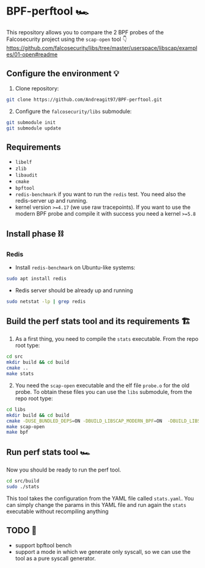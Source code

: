 # BPF-perftool 🏎️

This repository allows you to compare the 2 BPF probes of the Falcosecurity project using the `scap-open` tool 👇
<https://github.com/falcosecurity/libs/tree/master/userspace/libscap/examples/01-open#readme>

## Configure the environment 💡

1. Clone repository:

```bash
git clone https://github.com/Andreagit97/BPF-perftool.git
```

2. Configure the `falcosecurity/libs` submodule:

```bash
git submodule init
git submodule update
```

## Requirements

* `libelf`
* `zlib`
* `libaudit`
* `cmake`
* `bpftool`
* `redis-benchmark` if you want to run the `redis` test. You need also the redis-server up and running.
* kernel version `>=4.17` (we use raw tracepoints). If you want to use the modern BPF probe and compile it with success you need a kernel `>=5.8`

## Install phase ⛓️

### Redis

* Install `redis-benchmark` on Ubuntu-like systems:

```bash
sudo apt install redis
```

* Redis server should be already up and running

```bash
sudo netstat -lp | grep redis
```

## Build the perf stats tool and its requirements  🏗️

1. As a first thing, you need to compile the `stats` executable. From the repo root type:

```bash
cd src
mkdir build && cd build
cmake ..
make stats
```

2. You need the `scap-open` executable and the elf file `probe.o` for the old probe. To obtain these files you can use the `libs` submodule, from the repo root type:

```bash
cd libs
mkdir build && cd build
cmake -DUSE_BUNDLED_DEPS=ON -DBUILD_LIBSCAP_MODERN_BPF=ON  -DBUILD_LIBSCAP_GVISOR=Off -DBUILD_BPF=True ..
make scap-open
make bpf
```

## Run perf stats tool 🏎️

Now you should be ready to run the perf tool.

```bash
cd src/build
sudo ./stats
```

This tool takes the configuration from the YAML file called `stats.yaml`. You can simply change the params in this YAML file and run again the `stats` executable without recompiling anything

## TODO 👷

* support bpftool bench
* support a mode in which we generate only syscall, so we can use the tool as a pure syscall generator.
